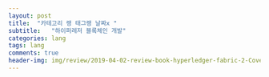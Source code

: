 ```yaml
---
layout: post
title:  "카테고리 랭 태그랭 날짜x "
subtitle:   "하이퍼레저 블록체인 개발"
categories: lang
tags: lang
comments: true
header-img: img/review/2019-04-02-review-book-hyperledger-fabric-2-Cover.png
---
```

